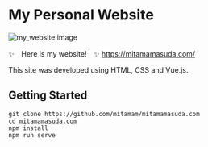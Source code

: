 # My Personal Website
![my_website image](https://github.com/mitamam/mitamamasuda.com/assets/82627076/04e5dc01-a341-4fb4-bca6-0693cb5b7255)


✨　Here is my website!　✨
https://mitamamasuda.com/

This site was developed using HTML, CSS and Vue.js.

## Getting Started
```
git clone https://github.com/mitamam/mitamamasuda.com
cd mitamamasuda.com
npm install
npm run serve
```
